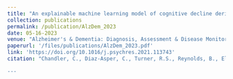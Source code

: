 ```yaml
---
title: "An explainable machine learning model of cognitive decline derived from speech"
collection: publications
permalink: /publication/AlzDem_2023
date: 05-16-2023
venue: "Alzheimer's & Dementia: Diagnosis, Assessment & Disease Monitoring"
paperurl: '/files/publications/AlzDem_2023.pdf'
link: 'https://doi.org/10.1016/j.psychres.2021.113743'
citation: "Chandler, C., Diaz‐Asper, C., Turner, R.S., Reynolds, B., Elvevåg, B. (2023). An explainable machine learning model of cognitive decline derived from speech. Alzheimer's & Dementia: Diagnosis, Assessment & Disease Monitoring. Volume 15, Issue 4. https://doi.org/10.1002/dad2.12516'

---
```


